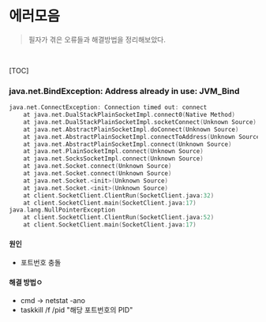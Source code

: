 # 에러모음

> 필자가 겪은 오류들과 해결방법을 정리해보았다.

<br>

[TOC]

### java.net.BindException: Address already in use: JVM_Bind

```c
java.net.ConnectException: Connection timed out: connect
	at java.net.DualStackPlainSocketImpl.connect0(Native Method)
	at java.net.DualStackPlainSocketImpl.socketConnect(Unknown Source)
	at java.net.AbstractPlainSocketImpl.doConnect(Unknown Source)
	at java.net.AbstractPlainSocketImpl.connectToAddress(Unknown Source)
	at java.net.AbstractPlainSocketImpl.connect(Unknown Source)
	at java.net.PlainSocketImpl.connect(Unknown Source)
	at java.net.SocksSocketImpl.connect(Unknown Source)
	at java.net.Socket.connect(Unknown Source)
	at java.net.Socket.connect(Unknown Source)
	at java.net.Socket.<init>(Unknown Source)
	at java.net.Socket.<init>(Unknown Source)
	at client.SocketClient.ClientRun(SocketClient.java:32)
	at client.SocketClient.main(SocketClient.java:17)
java.lang.NullPointerException
	at client.SocketClient.ClientRun(SocketClient.java:52)
	at client.SocketClient.main(SocketClient.java:17)
```

#### 원인

- 포트번호 충돌

#### 해결 방법ㅇ

- cmd → netstat -ano
- taskkill /f /pid "해당 포트번호의 PID"